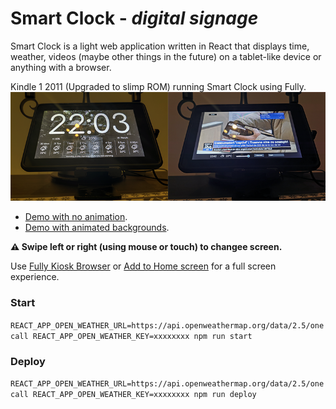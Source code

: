# Smart Clock - _digital signage_

Smart Clock is a light web application written in React that displays time, weather, videos (maybe other things in the future) on a tablet-like device or anything with a browser. 

Kindle 1 2011 (Upgraded to slimp ROM) running Smart Clock using Fully.
<img src="screen.png">

- [Demo with no animation](https://sonictruth.github.io/smart-clock/). 
- [Demo with animated backgrounds](https://sonictruth.github.io/smart-clock/?animate=true). 


**⚠️ Swipe left or right (using mouse or touch) to changee screen.**

Use [Fully Kiosk Browser](https://www.fully-kiosk.com/#get-kiosk-apps) or 
[Add to Home screen](https://developer.mozilla.org/en-US/docs/Web/Progressive_web_apps/Add_to_home_screen) for a full screen experience.

### Start
```REACT_APP_OPEN_WEATHER_URL=https://api.openweathermap.org/data/2.5/onecall REACT_APP_OPEN_WEATHER_KEY=xxxxxxxx npm run start```

### Deploy
```REACT_APP_OPEN_WEATHER_URL=https://api.openweathermap.org/data/2.5/onecall REACT_APP_OPEN_WEATHER_KEY=xxxxxxxx npm run deploy```

